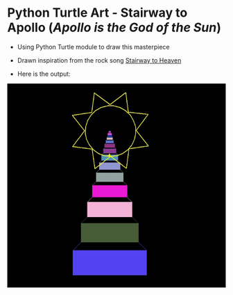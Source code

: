# Python Turtle Art - Stairway to Apollo (_Apollo is the God of the Sun_)

- Using Python Turtle module to draw this masterpiece

- Drawn inspiration from the rock song [Stairway to Heaven](https://youtu.be/QkF3oxziUI4)

- Here is the output:

![alt text](https://raw.githubusercontent.com/KhoiUna/python_turtle_art/main/output.jpg "Stairway to Apollo")
